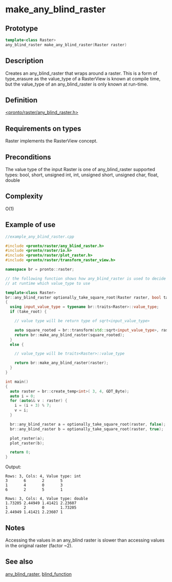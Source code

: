 # make_any_blind_raster
## Prototype
```cpp
template<class Raster>
any_blind_raster make_any_blind_raster(Raster raster)
```
## Description
Creates an any_blind_raster that wraps around a raster. This is a form of type_erasure as the value_type of a RasterView is known at compile time, but the value_type of an any_blind_raster is only known at run-time.

## Definition
[<pronto/raster/any_blind_raster.h>](./../../include/pronto/raster/any_blind_raster.h)

## Requirements on types
Raster implements the RasterView concept.

## Preconditions
The value type of the input Raster is one of any_blind_raster supported types: bool, short, unsigned int, int, unsigned short, unsigned char, float, double

## Complexity
O(1) 

## Example of use
```cpp
//example_any_blind_raster.cpp

#include <pronto/raster/any_blind_raster.h>
#include <pronto/raster/io.h>
#include <pronto/raster/plot_raster.h>
#include <pronto/raster/transform_raster_view.h>

namespace br = pronto::raster;

// the following function shows how any_blind_raster is used to decide 
// at runtime which value_type to use

template<class Raster> 
br::any_blind_raster optionally_take_square_root(Raster raster, bool take_root)
{
  using input_value_type = typename br::traits<Raster>::value_type;
  if (take_root) {

    // value type will be return type of sqrt<input_value_type>

    auto square_rooted = br::transform(std::sqrt<input_value_type>, raster);
    return br::make_any_blind_raster(square_rooted);
  }
  else {

    // value_type will be traits<Raster>::value_type

    return br::make_any_blind_raster(raster);
  }
}

int main()
{
  auto raster = br::create_temp<int>( 3, 4, GDT_Byte);
  auto i = 0;
  for (auto&& v : raster) {
    i = (i + 3) % 7;
    v = i;
  }

  br::any_blind_raster a = optionally_take_square_root(raster, false);
  br::any_blind_raster b = optionally_take_square_root(raster, true);

  plot_raster(a);
  plot_raster(b);

  return 0;
}
```
Output: 

```
Rows: 3, Cols: 4, Value type: int
3       6       2       5
1       4       0       3
6       2       5       1

Rows: 3, Cols: 4, Value type: double
1.73205 2.44949 1.41421 2.23607
1       2       0       1.73205
2.44949 1.41421 2.23607 1
```


## Notes
Accessing the values in an any_blind raster is slower than accessing values in the original raster (factor ~2).
 
## See also
[any_blind_raster](./../types/any_blind_raster.md), [blind_function](./blind_function.md)

